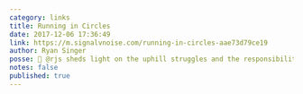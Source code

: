 ```yaml
---
category: links
title: Running in Circles
date: 2017-12-06 17:36:49
link: https://m.signalvnoise.com/running-in-circles-aae73d79ce19
author: Ryan Singer
posse: 🔗 @rjs sheds light on the uphill struggles and the responsibilities of protecting the agile team.
notes: false
published: true
---
```

